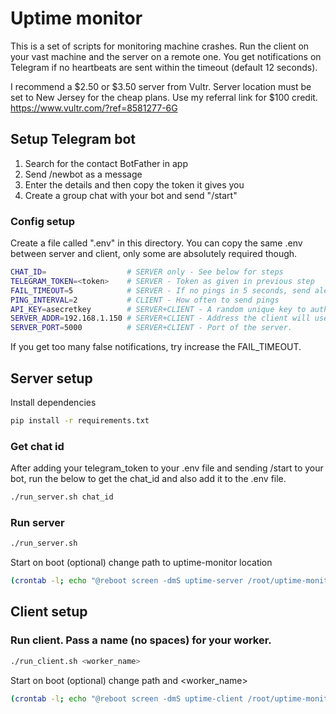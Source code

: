 # Uptime monitor

This is a set of scripts for monitoring machine crashes. Run the client on your vast machine and the server on a remote one. You get notifications on Telegram if no heartbeats are sent within the timeout (default 12 seconds).

I recommend a $2.50 or $3.50 server from Vultr. Server location must be set to New Jersey for the cheap plans. Use my referral link for $100 credit.
https://www.vultr.com/?ref=8581277-6G

## Setup Telegram bot

1. Search for the contact BotFather in app
2. Send /newbot as a message
3. Enter the details and then copy the token it gives you
4. Create a group chat with your bot and send "/start"

### Config setup
Create a file called ".env" in this directory. You can copy the same .env between server and client, only some are absolutely required though.
```bash
CHAT_ID=                  # SERVER only - See below for steps
TELEGRAM_TOKEN=<token>    # SERVER - Token as given in previous step
FAIL_TIMEOUT=5            # SERVER - If no pings in 5 seconds, send alert.
PING_INTERVAL=2           # CLIENT - How often to send pings
API_KEY=asecretkey        # SERVER+CLIENT - A random unique key to authenticate the client
SERVER_ADDR=192.168.1.150 # SERVER+CLIENT - Address the client will use to send pings
SERVER_PORT=5000          # SERVER+CLIENT - Port of the server.
```

If you get too many false notifications, try increase the FAIL_TIMEOUT.

## Server setup

Install dependencies
```bash
pip install -r requirements.txt
```

### Get chat id
After adding your telegram_token to your .env file and sending /start to your bot, run the below to get the chat_id and also add it to the .env file.
```bash
./run_server.sh chat_id
```

### Run server
```bash
./run_server.sh
```

Start on boot (optional) change path to uptime-monitor location
```bash
(crontab -l; echo "@reboot screen -dmS uptime-server /root/uptime-monitor/run_server.sh") | crontab -
```

## Client setup

### Run client. Pass a name (no spaces) for your worker.
```bash
./run_client.sh <worker_name>
```

Start on boot (optional) change path and <worker_name>
```bash
(crontab -l; echo "@reboot screen -dmS uptime-client /root/uptime-monitor/run_client.sh <worker_name>") | crontab -
```
